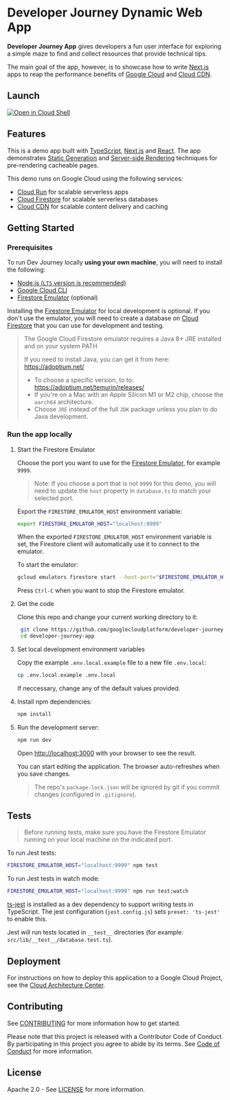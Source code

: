 # Developer Journey Dynamic Web App

**Developer Journey App** gives developers a fun user interface for exploring a
simple maze to find and collect resources that provide technical tips.

The main goal of the app, however, is to showcase how to write [Next.js] apps
to reap the performance benefits of [Google Cloud] and [Cloud CDN].

## Launch

[![Open in Cloud Shell](https://gstatic.com/cloudssh/images/open-btn.svg)](https://ssh.cloud.google.com/cloudshell/editor?cloudshell_git_repo=https%3A%2F%2Fgithub.com%2Fgooglecloudplatform%2Fdeveloper-journey-app)

## Features

This is a demo app built with [TypeScript], [Next.js] and [React]. The app
demonstrates [Static Generation] and [Server-side Rendering]
techniques for pre-rendering cacheable pages.

This demo runs on Google Cloud using the following services:

- [Cloud Run] for scalable serverless apps
- [Cloud Firestore] for scalable serverless databases
- [Cloud CDN] for scalable content delivery and caching

## Getting Started

### Prerequisites

To run Dev Journey locally **using your own machine**, you will need to install
the following:

- [Node.js (`LTS` version is recommended)](https://nodejs.org/en/download)
- [Google Cloud CLI](https://cloud.google.com/sdk/docs/install-sdk)
- [Firestore Emulator] (optional)

Installing the [Firestore Emulator] for local development is optional. If you
don't use the emulator, you will need to create a database on [Cloud Firestore]
that you can use for development and testing.

> The Google Cloud Firestore emulator requires a Java 8+ JRE installed and on
> your system PATH
>
> If you need to install Java, you can get it from here:
> https://adoptium.net/
>
> - To choose a specific version, to to: https://adoptium.net/temurin/releases/
> - If you're on a Mac with an Apple Silicon M1 or M2 chip, choose the `aarch64` architecture.
> - Choose `JRE` instead of the full `JDK` package unless you plan to do Java
>   development.

### Run the app locally

1. Start the Firestore Emulator

   Choose the port you want to use for the [Firestore Emulator], for example `9999`.

   > Note: If you choose a port that is not `9999` for this demo, you will need to update the `host` property in `database.ts` to match your selected port.

   Export the `FIRESTORE_EMULATOR_HOST` environment variable:

   ```bash
   export FIRESTORE_EMULATOR_HOST="localhost:9999"
   ```

   When the exported `FIRESTORE_EMULATOR_HOST` environment variable is set, the
   Firestore client will automatically use it to connect to the emulator.

   To start the emulator:

   ```bash
   gcloud emulators firestore start --host-port="$FIRESTORE_EMULATOR_HOST"
   ```

   Press `Ctrl-C` when you want to stop the Firestore emulator.

2. Get the code

   Clone this repo and change your current working directory to it:

   ```bash
    git clone https://github.com/googlecloudplatform/developer-journey-app.git
    cd developer-journey-app
   ```

3. Set local development environment variables

   Copy the example `.env.local.example` file to a new file `.env.local`:

   ```bash
   cp .env.local.example .env.local
   ```

   If neccessary, change any of the default values provided.

4. Install npm dependencies:

   ```bash
   npm install
   ```

5. Run the development server:

   ```bash
   npm run dev
   ```

   Open [http://localhost:3000](http://localhost:3000) with your browser to see
   the result.

   You can start editing the application. The browser auto-refreshes when you save changes.

   > The repo's `package-lock.json` will be ignored by git if you
   > commit changes (configured in `.gitignore`).

## Tests

> Before running tests, make sure you have the Firestore Emulator running on
> your local machine on the indicated port.

To run Jest tests:

```bash
FIRESTORE_EMULATOR_HOST="localhost:9999" npm test
```

To run Jest tests in watch mode:

```bash
FIRESTORE_EMULATOR_HOST="localhost:9999" npm run test:watch
```

[ts-jest](https://kulshekhar.github.io/ts-jest/) is installed as a dev
dependency to support writing tests in TypeScript. The jest configuration
(`jest.config.js`) sets `preset: 'ts-jest'` to enable this.

Jest will run tests located in `__test__` directories (for example:
`src/lib/__test__/database.test.ts`).

## Deployment

For instructions on how to deploy this application to a Google Cloud Project,
see the
[Cloud Architecture Center](https://cloud.google.com/architecture/application-development/dynamic-app-javascript#deploy-the-solution).

## Contributing

See [CONTRIBUTING](CONTRIBUTING.md) for more information how to get started.

Please note that this project is released with a Contributor Code of Conduct. By
participating in this project you agree to abide by its terms. See
[Code of Conduct](CODE_OF_CONDUCT.md) for more information.

## License

Apache 2.0 - See [LICENSE](LICENSE) for more information.

<!-- doc links -->

[billing account]: https://console.cloud.google.com/billing
[Cloud Run]: https://cloud.google.com/run
[Cloud CDN]: https://cloud.google.com/cdn
[Cloud Firestore]: https://cloud.google.com/firestore
[Cloud Shell]: https://cloud.google.com/shell
[Firestore Emulator]: https://cloud.google.com/firestore/docs/emulator
[Free Tier]: https://cloud.google.com/free/docs/free-cloud-features#free-tier
[Free Tier limits]: https://cloud.google.com/free/docs/free-cloud-features#free-tier-usage-limits
[Free Trial]: https://cloud.google.com/free/docs/free-cloud-features#free-trial
[Google Cloud]: https://cloud.google.com
[Google Cloud CLI]: https://cloud.google.com/sdk/docs/install
[Google creates a billing account]: https://support.google.com/cloud/answer/7006543
[Next.js]: https://nextjs.org/
[Node.js]: https://nodejs.org/
[React]: https://reactjs.org/
[Static Generation]: https://nextjs.org/docs/basic-features/pages#static-generation
[Server-Side Rendering]: https://nextjs.org/docs/basic-features/pages#server-side-rendering
[sign up here]: https://accounts.google.com/SignUp
[TypeScript]: https://www.typescriptlang.org
